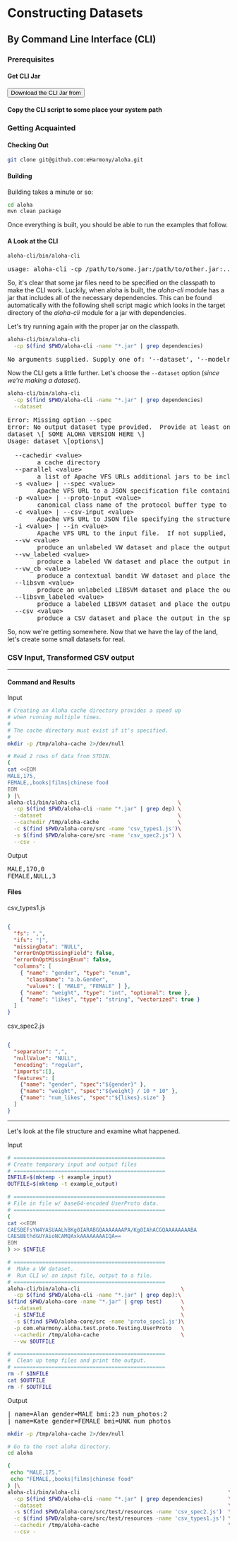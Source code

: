 # Constructing Datasets



## By Command Line Interface (CLI)

### Prerequisites

#### Get CLI Jar

<button>Download the CLI Jar from </button>

#### Copy the CLI script to some place your system path

### Getting Acquainted

#### Checking Out

```bash
git clone git@github.com:eHarmony/aloha.git
```

#### Building

Building takes a minute or so:

```bash
cd aloha
mvn clean package
```

Once everything is built, you should be able to run the examples that follow.

#### A Look at the CLI

```bash
aloha-cli/bin/aloha-cli
```
<pre>
usage: aloha-cli -cp /path/to/some.jar:/path/to/other.jar:... \[args to CLI\]
</pre>

So, it's clear that some jar files need to be specified on the classpath to make the CLI work.  Luckily, when 
aloha is built, the *aloha-cli* module has a jar that includes all of the necessary dependencies.  This can 
be found automatically with the following shell script magic which looks in the target directory of the 
*aloha-cli* module for a jar with dependencies.

Let's try running again with the proper jar on the classpath.

```bash
aloha-cli/bin/aloha-cli                                                        \
  -cp $(find $PWD/aloha-cli -name "*.jar" | grep dependencies)
```

<pre>
No arguments supplied. Supply one of: '--dataset', '--modelrunner', '--vw'.
</pre>


Now the CLI gets a little further.  Let's choose the `--dataset` option (*since we're making a dataset*). 

```bash
aloha-cli/bin/aloha-cli                                                        \
  -cp $(find $PWD/aloha-cli -name "*.jar" | grep dependencies)                 \
  --dataset
```

<pre>
Error: Missing option --spec
Error: No output dataset type provided.  Provide at least one of: vw, vw_labeled, vw_cb, libsvm, libsvm_labeled, csv
dataset \[ SOME ALOHA VERSION HERE \]
Usage: dataset \[options\]

  --cachedir &lt;value&gt;
        a cache directory
  --parallel &lt;value&gt;
        a list of Apache VFS URLs additional jars to be included on the classpath
  -s &lt;value&gt; | --spec &lt;value&gt;
        Apache VFS URL to a JSON specification file containing attributes of the dataset being created.
  -p &lt;value&gt; | --proto-input &lt;value&gt;
        canonical class name of the protocol buffer type to use.
  -c &lt;value&gt; | --csv-input &lt;value&gt;
        Apache VFS URL to JSON file specifying the structure of the CSV input.
  -i &lt;value&gt; | --in &lt;value&gt;
        Apache VFS URL to the input file.  If not supplied, STDIN will be used.
  --vw &lt;value&gt;
        produce an unlabeled VW dataset and place the output in the specified location.
  --vw_labeled &lt;value&gt;
        produce a labeled VW dataset and place the output in the specified location.
  --vw_cb &lt;value&gt;
        produce a contextual bandit VW dataset and place the output in the specified location.
  --libsvm &lt;value&gt;
        produce an unlabeled LIBSVM dataset and place the output in the specified location.
  --libsvm_labeled &lt;value&gt;
        produce a labeled LIBSVM dataset and place the output in the specified location.
  --csv &lt;value&gt;
        produce a CSV dataset and place the output in the specified location.
</pre>


So, now we're getting somewhere.  Now that we have the lay of the land, let's create some small datasets for real.

### CSV Input, Transformed CSV output

---

#### Command and Results

<span class="label">Input</span>

```bash
# Creating an Aloha cache directory provides a speed up 
# when running multiple times.  
#
# The cache directory must exist if it's specified.
# 
mkdir -p /tmp/aloha-cache 2>/dev/null
```

```bash
# Read 2 rows of data from STDIN.
(
cat <<EOM
MALE,175,
FEMALE,,books|films|chinese food
EOM
) |\
aloha-cli/bin/aloha-cli                               \
  -cp $(find $PWD/aloha-cli -name "*.jar" | grep dep) \
  --dataset                                           \
  --cachedir /tmp/aloha-cache                         \
  -c $(find $PWD/aloha-core/src -name 'csv_types1.js')\
  -s $(find $PWD/aloha-core/src -name 'csv_spec2.js') \
  --csv -
```

<span class="label label-success">Output</span>

<pre>
MALE,170,0
FEMALE,NULL,3
</pre>

#### Files

<span class="label label-info text-right">csv_types1.js</span>
  
```json

{
  "fs": ",",
  "ifs": "|",
  "missingData": "NULL",
  "errorOnOptMissingField": false,
  "errorOnOptMissingEnum": false,
  "columns": [
    { "name": "gender", "type": "enum",
      "className": "a.b.Gender", 
      "values": [ "MALE", "FEMALE" ] },
    { "name": "weight", "type": "int", "optional": true },
    { "name": "likes", "type": "string", "vectorized": true }
  ]
}
```

<span class="label label-info text-right">csv_spec2.js</span>

```json

{
  "separator": ",",
  "nullValue": "NULL",
  "encoding": "regular",
  "imports":[],
  "features": [
    {"name": "gender", "spec":"${gender}" },
    {"name": "weight", "spec":"${weight} / 10 * 10" },
    {"name": "num_likes", "spec":"${likes}.size" }
  ]
}
```

---

Let's look at the file structure and examine what happened.


<span class="label">Input</span>

```bash
# ================================================
# Create temporary input and output files
# ================================================
INFILE=$(mktemp -t example_input)
OUTFILE=$(mktemp -t example_output)

# ================================================
# File in file w/ base64-encoded UserProto data.
# ================================================
(
cat <<EOM
CAESBEFsYW4YASUAALhBKg0IARABGQAAAAAAAPA/Kg0IAhACGQAAAAAAAABA
CAESBEthdGUYAioNCAMQAxkAAAAAAAAIQA==
EOM
) >> $INFILE

# ================================================
#  Make a VW dataset.
#  Run CLI w/ an input file, output to a file.
# ================================================
aloha-cli/bin/aloha-cli                                \
  -cp $(find $PWD/aloha-cli -name "*.jar" | grep dep):\
$(find $PWD/aloha-core -name "*.jar" | grep test)      \
  --dataset                                            \
  -i $INFILE                                           \
  -s $(find $PWD/aloha-core/src -name 'proto_spec1.js')\
  -p com.eharmony.aloha.test.proto.Testing.UserProto   \
  --cachedir /tmp/aloha-cache                          \
  --vw $OUTFILE

# ================================================
#  Clean up temp files and print the output.
# ================================================
rm -f $INFILE
cat $OUTFILE
rm -f $OUTFILE
```

<span class="label label-success">Output</span>

<pre>
| name=Alan gender=MALE bmi:23 num_photos:2
| name=Kate gender=FEMALE bmi=UNK num_photos
</pre>


```bash
mkdir -p /tmp/aloha-cache 2>/dev/null
```

```bash
# Go to the root aloha directory. 
cd aloha

(
 echo "MALE,175,"
 echo "FEMALE,,books|films|chinese food"
) |\
aloha-cli/bin/aloha-cli                                               \
  -cp $(find $PWD/aloha-cli -name "*.jar" | grep dependencies)        \
  --dataset                                                           \
  -s $(find $PWD/aloha-core/src/test/resources -name 'csv_spec2.js')  \
  -c $(find $PWD/aloha-core/src/test/resources -name 'csv_types1.js') \
  --cachedir /tmp/aloha-cache                                         \
  --csv -
```
